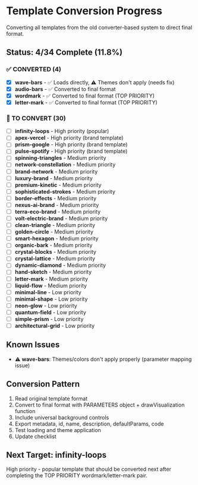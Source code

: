 # Template Conversion Progress

Converting all templates from the old converter-based system to direct final format.

## Status: 4/34 Complete (11.8%)

### ✅ CONVERTED (4)
- [x] **wave-bars** - ✅ Loads directly, ⚠️ Themes don't apply (needs fix)
- [x] **audio-bars** - ✅ Converted to final format
- [x] **wordmark** - ✅ Converted to final format (TOP PRIORITY)
- [x] **letter-mark** - ✅ Converted to final format (TOP PRIORITY)

### 🔄 TO CONVERT (30)
- [ ] **infinity-loops** - High priority (popular)
- [ ] **apex-vercel** - High priority (brand template)
- [ ] **prism-google** - High priority (brand template)
- [ ] **pulse-spotify** - High priority (brand template)
- [ ] **spinning-triangles** - Medium priority
- [ ] **network-constellation** - Medium priority
- [ ] **brand-network** - Medium priority
- [ ] **luxury-brand** - Medium priority
- [ ] **premium-kinetic** - Medium priority
- [ ] **sophisticated-strokes** - Medium priority
- [ ] **border-effects** - Medium priority
- [ ] **nexus-ai-brand** - Medium priority
- [ ] **terra-eco-brand** - Medium priority
- [ ] **volt-electric-brand** - Medium priority
- [ ] **clean-triangle** - Medium priority
- [ ] **golden-circle** - Medium priority
- [ ] **smart-hexagon** - Medium priority
- [ ] **organic-bark** - Medium priority
- [ ] **crystal-blocks** - Medium priority
- [ ] **crystal-lattice** - Medium priority
- [ ] **dynamic-diamond** - Medium priority
- [ ] **hand-sketch** - Medium priority
- [ ] **letter-mark** - Medium priority
- [ ] **liquid-flow** - Medium priority
- [ ] **minimal-line** - Low priority
- [ ] **minimal-shape** - Low priority
- [ ] **neon-glow** - Low priority
- [ ] **quantum-field** - Low priority
- [ ] **simple-prism** - Low priority
- [ ] **architectural-grid** - Low priority

## Known Issues
- ⚠️ **wave-bars**: Themes/colors don't apply properly (parameter mapping issue)

## Conversion Pattern
1. Read original template format
2. Convert to final format with PARAMETERS object + drawVisualization function
3. Include universal background controls
4. Export metadata, id, name, description, defaultParams, code
5. Test loading and theme application
6. Update checklist

## Next Target: infinity-loops
High priority - popular template that should be converted next after completing the TOP PRIORITY wordmark/letter-mark pair.